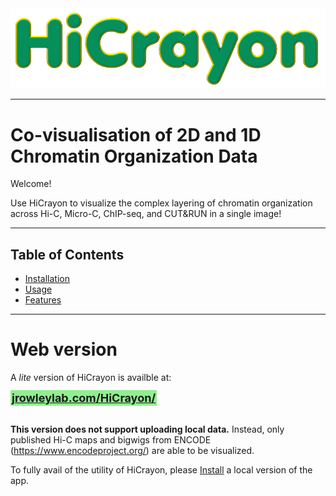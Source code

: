 <div style="text-align: center;">
  <img src="www/logo/HiCrayon_logo2.png" alt="HiCrayon Logo" width="750" />
</div>

------------------------------------------
# Co-visualisation of 2D and 1D Chromatin Organization Data

Welcome! 

Use HiCrayon to visualize the complex layering of chromatin organization across Hi-C, Micro-C, ChIP-seq, and CUT&RUN in a single image!

---------------------------------------------
## Table of Contents

- [Installation](/www/md_pages/installation.md)
- [Usage](/www/md_pages/usage.md)
- [Features](/www/md_pages/features.md)


---------------------------------------------
# Web version

A *lite* version of HiCrayon is availble at:

<span style="background-color: lightgreen; font-size: 18px; padding: 2px;">
  <a href="https://jrowleylab.com/HiCrayon/" style="font-weight: bold;">jrowleylab.com/HiCrayon/</a>
</span>
</br></br>

**This version does not support uploading local data.**
Instead, only published Hi-C maps and bigwigs from ENCODE (https://www.encodeproject.org/) are able to be visualized.
<!-- and locally stored small bedGraph files. -->

To fully avail of the utility of HiCrayon, please [Install](/www/md_pages/installation.md) a local version of the app.

